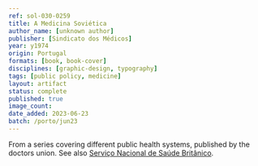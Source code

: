 ```yaml
---
ref: sol-030-0259
title: A Medicina Soviética
author_name: [unknown author]
publisher: [Sindicato dos Médicos]
year: y1974
origin: Portugal
formats: [book, book-cover]
disciplines: [graphic-design, typography]
tags: [public policy, medicine]
layout: artifact
status: complete
published: true
image_count:
date_added: 2023-06-23
batch: /porto/jun23
---
```


From a series covering different public health systems, published by the doctors union. See also <a class="text cat-link artifact" href="/artifacts/servico-nacional-saude-britanico/">Serviço Nacional de Saúde Britânico</a>.
